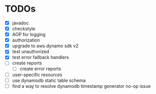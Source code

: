 # TODOs

- [x] javadoc
- [x] checkstyle
- [x] AOP for logging
- [x] authorization
- [x] upgrade to aws dynamo sdk v2
- [x] test unauthorized
- [x] test error fallback handlers
- [ ] create reports
  - [ ] create error reports
- [ ] user-specific resources
- [ ] use dynamodb static table schema
- [ ] find a way to resolve dynamodb timestamp generator no-op issue
